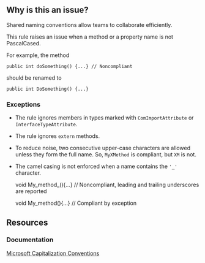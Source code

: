## Why is this an issue?

Shared naming conventions allow teams to collaborate efficiently.

This rule raises an issue when a method or a property name is not PascalCased.

For example, the method

    public int doSomething() {...} // Noncompliant

should be renamed to

    public int DoSomething() {...}

### Exceptions

- The rule ignores members in types marked with `ComImportAttribute` or `InterfaceTypeAttribute`.
- The rule ignores `extern` methods.
- To reduce noise, two consecutive upper-case characters are allowed unless they form the full name. So, `MyXMethod` is compliant, but
  `XM` is not.
- The camel casing is not enforced when a name contains the `'_'` character.

    void My_method_(){...} // Noncompliant, leading and trailing underscores are reported
    
    void My_method(){...} // Compliant by exception

## Resources

### Documentation

[Microsoft Capitalization
Conventions](https://docs.microsoft.com/en-us/dotnet/standard/design-guidelines/capitalization-conventions)
